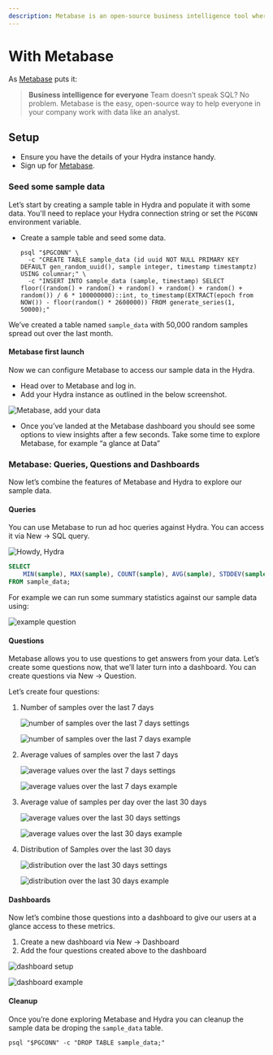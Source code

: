 ```yaml
---
description: Metabase is an open-source business intelligence tool where you can build graphs and dashboards of your data.
---
```


# With Metabase

As [Metabase](https://www.metabase.com/) puts it:

> **Business intelligence for everyone** Team doesn’t speak SQL? No problem. Metabase is the easy, open-source way to help everyone in your company work with data like an analyst.

## Setup

- Ensure you have the details of your Hydra instance handy.
- Sign up for [Metabase](https://www.metabase.com/).

### Seed some sample data

Let’s start by creating a sample table in Hydra and populate it with some data. You'll need to replace your Hydra connection string or set the `PGCONN` environment variable.

* Create a sample table and seed some data.

    ```shell
    psql "$PGCONN" \
      -c "CREATE TABLE sample_data (id uuid NOT NULL PRIMARY KEY DEFAULT gen_random_uuid(), sample integer, timestamp timestamptz) USING columnar;" \
      -c "INSERT INTO sample_data (sample, timestamp) SELECT floor((random() + random() + random() + random() + random() + random()) / 6 * 100000000)::int, to_timestamp(EXTRACT(epoch from NOW()) - floor(random() * 2600000)) FROM generate_series(1, 50000);"
    ```

We’ve created a table named `sample_data` with 50,000 random samples spread out over the last month.

#### Metabase first launch

Now we can configure Metabase to access our sample data in the Hydra.

* Head over to Metabase and log in.
* Add your Hydra instance as outlined in the below screenshot.

![Metabase, add your data](./withmetabase-images/add-data.png)

* Once you’ve landed at the Metabase dashboard you should see some options to view insights after a few seconds. Take some time to explore Metabase, for example “a glance at Data”

### Metabase: Queries, Questions and Dashboards

Now let’s combine the features of Metabase and Hydra to explore our sample data.

#### Queries

You can use Metabase to run ad hoc queries against Hydra. You can access it via New → SQL query.

![Howdy, Hydra](./withmetabase-images/howdy-hydra.png)

```sql
SELECT
    MIN(sample), MAX(sample), COUNT(sample), AVG(sample), STDDEV(sample)
FROM sample_data;
```

For example we can run some summary statistics against our sample data using:

![example question](./withmetabase-images/example-question.png)

#### Questions

Metabase allows you to use questions to get answers from your data. Let’s create some questions now, that we’ll later turn into a dashboard. You can create questions via New → Question.

Let’s create four questions:

1.  Number of samples over the last 7 days

    ![number of samples over the last 7 days settings](./withmetabase-images/1.png)

    ![number of samples over the last 7 days example](./withmetabase-images/2.png)
2.  Average values of samples over the last 7 days

    ![average values over the last 7 days settings](./withmetabase-images/3.png)

    ![average values over the last 7 days example](./withmetabase-images/4.png)
3.  Average value of samples per day over the last 30 days

    ![average values over the last 30 days settings](./withmetabase-images/5.png)

    ![average values over the last 30 days example](./withmetabase-images/6.png)
4.  Distribution of Samples over the last 30 days

    ![distribution over the last 30 days settings](./withmetabase-images/7.png)

    ![distribution over the last 30 days example](./withmetabase-images/8.png)

#### Dashboards

Now let’s combine those questions into a dashboard to give our users at a glance access to these metrics.

1. Create a new dashboard via New → Dashboard
2. Add the four questions created above to the dashboard

![dashboard setup](./withmetabase-images/9.png)

![dashboard example](./withmetabase-images/10.png)

#### Cleanup

Once you’re done exploring Metabase and Hydra you can cleanup the sample data be droping the `sample_data` table.

```shell
psql "$PGCONN" -c "DROP TABLE sample_data;"
```
